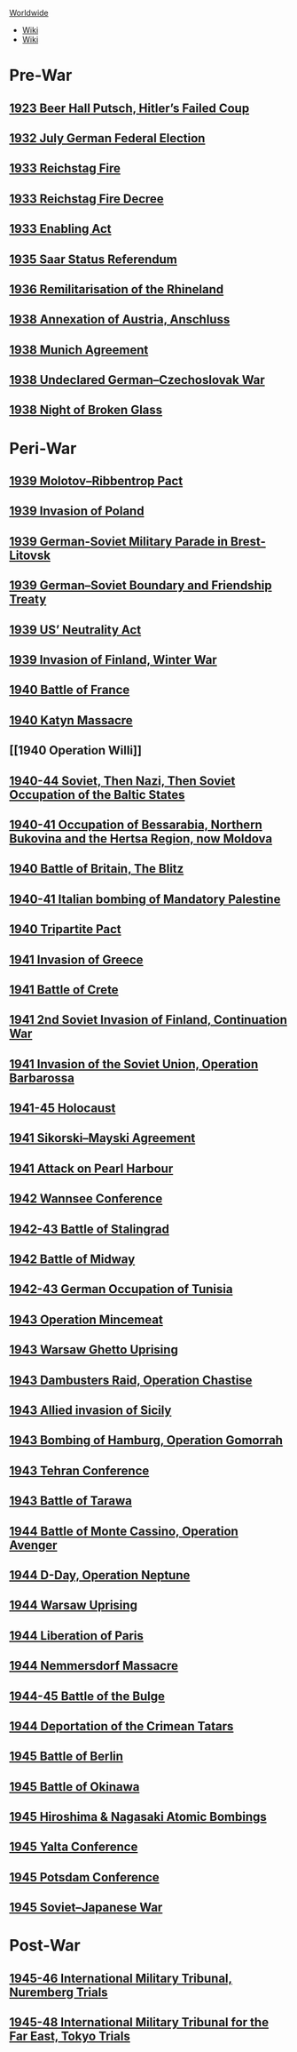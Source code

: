 [Worldwide](Worldwide)

- [Wiki](https://en.wikipedia.org/wiki/World_War_II)
- [Wiki](https://en.wikipedia.org/wiki/Soviet_Union_in_World_War_II)
# Pre-War

## [1923 Beer Hall Putsch, Hitler’s Failed Coup](1923%20Beer%20Hall%20Putsch,%20Hitler’s%20Failed%20Coup)
## [1932 July German Federal Election](1932%20July%20German%20Federal%20Election)
## [1933 Reichstag Fire](1933%20Reichstag%20Fire)
## [1933 Reichstag Fire Decree](1933%20Reichstag%20Fire%20Decree)
## [1933 Enabling Act](1933%20Enabling%20Act)
## [1935 Saar Status Referendum](1935%20Saar%20Status%20Referendum)
## [1936 Remilitarisation of the Rhineland](1936%20Remilitarisation%20of%20the%20Rhineland)
## [1938 Annexation of Austria, Anschluss](1938%20Annexation%20of%20Austria,%20Anschluss)
## [1938 Munich Agreement](1938%20Munich%20Agreement)
## [1938 Undeclared German–Czechoslovak War](1938%20Undeclared%20German–Czechoslovak%20War)
## [1938 Night of Broken Glass](1938%20Night%20of%20Broken%20Glass)
# Peri-War

## [1939 Molotov–Ribbentrop Pact](../Russia/1917-91%20Soviet%20Period/1939%20Molotov–Ribbentrop%20Pact)
## [1939 Invasion of Poland](../Russia/1917-91%20Soviet%20Period/1939%20Invasion%20of%20Poland)
## [1939 German-Soviet Military Parade in Brest-Litovsk](../Russia/1917-91%20Soviet%20Period/1939%20German-Soviet%20Military%20Parade%20in%20Brest-Litovsk)
## [1939 German–Soviet Boundary and Friendship Treaty](../Russia/1917-91%20Soviet%20Period/1939%20German–Soviet%20Boundary%20and%20Friendship%20Treaty)
## [1939 US’ Neutrality Act](1939%20US’%20Neutrality%20Act)
## [1939 Invasion of Finland, Winter War](../Russia/1917-91%20Soviet%20Period/1939%20Invasion%20of%20Finland,%20Winter%20War)
## [1940 Battle of France](1940%20Battle%20of%20France)
## [1940 Katyn Massacre](../Russia/1917-91%20Soviet%20Period/1940%20Katyn%20Massacre)
## [[1940 Operation Willi]]
## [1940-44 Soviet, Then Nazi, Then Soviet Occupation of the Baltic States](../Russia/1917-91%20Soviet%20Period/1940-44%20Soviet,%20Then%20Nazi,%20Then%20Soviet%20Occupation%20of%20the%20Baltic%20States)
## [1940-41 Occupation of Bessarabia, Northern Bukovina and the Hertsa Region, now Moldova](../Russia/1917-91%20Soviet%20Period/1940-41%20Occupation%20of%20Bessarabia,%20Northern%20Bukovina%20and%20the%20Hertsa%20Region,%20now%20Moldova)
## [1940 Battle of Britain, The Blitz](1940%20Battle%20of%20Britain,%20The%20Blitz)
## [1940-41 Italian bombing of Mandatory Palestine](1940-41%20Italian%20bombing%20of%20Mandatory%20Palestine)
## [1940 Tripartite Pact](../Russia/1917-91%20Soviet%20Period/1940%20Tripartite%20Pact)
## [1941 Invasion of Greece](1941%20Invasion%20of%20Greece)
## [1941 Battle of Crete](1941%20Battle%20of%20Crete)
## [1941 2nd Soviet Invasion of Finland, Continuation War](1941%202nd%20Soviet%20Invasion%20of%20Finland,%20Continuation%20War)
## [1941 Invasion of the Soviet Union, Operation Barbarossa](../Russia/1917-91%20Soviet%20Period/1941%20Invasion%20of%20the%20Soviet%20Union,%20Operation%20Barbarossa)
## [1941-45 Holocaust](../Israel-Palestine/1917-48%20Mandatory%20Palestine%20Period/1941-45%20Holocaust)
## [1941 Sikorski–Mayski Agreement](../Russia/1917-91%20Soviet%20Period/1941%20Sikorski–Mayski%20Agreement)
## [1941 Attack on Pearl Harbour](1941%20Attack%20on%20Pearl%20Harbour)
## [1942 Wannsee Conference](1942%20Wannsee%20Conference)
## [1942-43 Battle of Stalingrad](1942-43%20Battle%20of%20Stalingrad)
## [1942 Battle of Midway](1942%20Battle%20of%20Midway)
## [1942-43 German Occupation of Tunisia](1942-43%20German%20Occupation%20of%20Tunisia)
## [1943 Operation Mincemeat](1943%20Operation%20Mincemeat)
## [1943 Warsaw Ghetto Uprising](1943%20Warsaw%20Ghetto%20Uprising)
## [1943 Dambusters Raid, Operation Chastise](1943%20Dambusters%20Raid,%20Operation%20Chastise)
## [1943 Allied invasion of Sicily](1943%20Allied%20invasion%20of%20Sicily)
## [1943 Bombing of Hamburg, Operation Gomorrah](1943%20Bombing%20of%20Hamburg,%20Operation%20Gomorrah)
## [1943 Tehran Conference](1943%20Tehran%20Conference)
## [1943 Battle of Tarawa](1943%20Battle%20of%20Tarawa)
## [1944 Battle of Monte Cassino, Operation Avenger](1944%20Battle%20of%20Monte%20Cassino,%20Operation%20Avenger)
## [1944 D-Day, Operation Neptune](1944%20D-Day,%20Operation%20Neptune)
## [1944 Warsaw Uprising](1944%20Warsaw%20Uprising)
## [1944 Liberation of Paris](1944%20Liberation%20of%20Paris)
## [1944 Nemmersdorf Massacre](../Russia/1917-91%20Soviet%20Period/1944%20Nemmersdorf%20Massacre)
## [1944-45 Battle of the Bulge](1944-45%20Battle%20of%20the%20Bulge)
## [1944 Deportation of the Crimean Tatars](../Russia/1917-91%20Soviet%20Period/1944%20Deportation%20of%20the%20Crimean%20Tatars)
## [1945 Battle of Berlin](1945%20Battle%20of%20Berlin)
## [1945 Battle of Okinawa](1945%20Battle%20of%20Okinawa)
## [1945 Hiroshima & Nagasaki Atomic Bombings](1945%20Hiroshima%20&%20Nagasaki%20Atomic%20Bombings)
## [1945 Yalta Conference](1945%20Yalta%20Conference)
## [1945 Potsdam Conference](1945%20Potsdam%20Conference)
## [1945 Soviet–Japanese War](1945%20Soviet–Japanese%20War)
# Post-War

## [1945-46 International Military Tribunal, Nuremberg Trials](1945-46%20International%20Military%20Tribunal,%20Nuremberg%20Trials)
## [1945-48 International Military Tribunal for the Far East, Tokyo Trials](1945-48%20International%20Military%20Tribunal%20for%20the%20Far%20East,%20Tokyo%20Trials)
